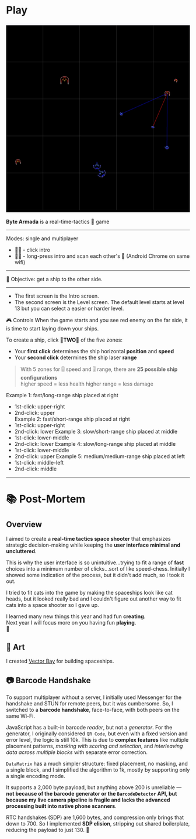 <h1><a href="https://bacionejs.github.io/byte-armada/" style="text-decoration: none; color: inherit;">Play</a></h1>

[![Demo – Click to Play](README.jpg)](https://bacionejs.github.io/byte-armada/)

**Byte Armada** is a real-time-tactics 🚀 game

---
Modes: single and multiplayer

- 🚀🤖 - click intro  
- 🚀🚀 - long-press intro and scan each other's 📱 (Android Chrome on same wifi)

---

🥅 Objective: get a ship to the other side.

---
- The first screen is the Intro screen.
- The second screen is the Level screen. The default level starts at level 13 but you can select a easier or harder level.

🎮 Controls
When the game starts and you see red enemy on the far side, it is time to start laying down your ships.  

To create a ship, click 🚨**TWO**🚨 of the five zones:

- Your **first click** determines the ship horizontal **position** and **speed** 
- Your **second click** determines the ship laser **range**  

> With 5 zones for 🎚️ speed and 🎚️ range, there are **25 possible ship configurations**  
> higher speed = less health
> higher range = less damage

Example 1: fast/long-range ship placed at right
- 1st-click: upper-right
- 2nd-click: upper  
Example 2: fast/short-range ship placed at right
- 1st-click: upper-right
- 2nd-click: lower
Example 3: slow/short-range ship placed at middle
- 1st-click: lower-middle
- 2nd-click: lower
Example 4: slow/long-range ship placed at middle
- 1st-click: lower-middle
- 2nd-click: upper
Example 5: medium/medium-range ship placed at left
- 1st-click: middle-left
- 2nd-click: middle


---

# 📚 Post-Mortem

## Overview

I aimed to create a **real-time tactics space shooter** that emphasizes strategic decision-making while keeping the **user interface minimal and uncluttered**.  

This is why the user interface is so unintuitive...trying to fit a range of **fast** choices into a minimum number of clicks...sort of like speed-chess. Initially I showed some indication of the process, but it didn't add much, so I took it out.

I tried to fit cats into the game by making the spaceships look like cat heads, but it looked really bad and I couldn't figure out another way to fit cats into a space shooter so I gave up. 

I learned many new things this year and had fun **creating**.  
Next year I will focus more on you having fun **playing**.  
🫡

## 🎨 Art

I created [Vector Bay](//github.com/bacionejs/vectorbay) for building spaceships.

## 📷 Barcode Handshake

To support multiplayer without a server, I initially used Messenger for the handshake and STUN for remote peers, but it was cumbersome. So, I switched to a **barcode handshake**, face-to-face, with both peers on the same Wi-Fi.

JavaScript has a built-in barcode *reader*, but not a *generator*. For the generator, I originally considered `QR Code`, but even with a fixed version and error level, the logic is still 10k. This is due to **complex features** like multiple placement patterns, *masking with scoring and selection*, and *interleaving data across multiple blocks* with separate error correction.

`DataMatrix` has a much simpler structure: fixed placement, no masking, and a single block, and I simplified the algorithm to 1k, mostly by supporting only a single encoding mode.

It supports a 2,000 byte payload, but anything above 200 is unreliable — **not because of the barcode generator or the `BarcodeDetector` API, but because my live camera pipeline is fragile and lacks the advanced processing built into native phone scanners**.

RTC handshakes (SDP) are 1,600 bytes, and compression only brings that down to 700. So I implemented **SDP elision**, stripping out shared boilerplate, reducing the payload to just 130. 🎉


